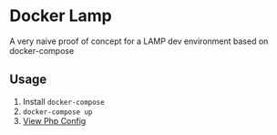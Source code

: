 # Docker Lamp

A very naive proof of concept for a LAMP dev environment based on docker-compose

## Usage

1) Install `docker-compose`
2) `docker-compose up`
3) [View Php Config](http://localhost:8079)
